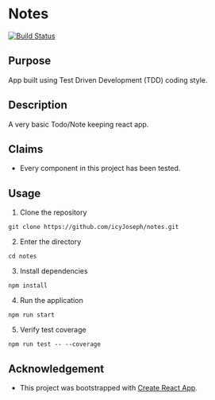 # Notes

[![Build Status](https://travis-ci.org/icyJoseph/notes.svg?branch=master)](https://travis-ci.org/icyJoseph/notes)

## Purpose

App built using Test Driven Development (TDD) coding style.

## Description

A very basic Todo/Note keeping react app.

## Claims

* Every component in this project has been tested.

## Usage

1. Clone the repository

```
git clone https://github.com/icyJoseph/notes.git
```

2. Enter the directory

```
cd notes
```

3. Install dependencies

```
npm install
```

4. Run the application

```
npm run start
```

5. Verify test coverage

```
npm run test -- --coverage
```

## Acknowledgement

* This project was bootstrapped with [Create React App](https://github.com/facebookincubator/create-react-app).
